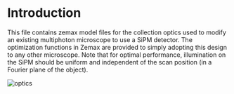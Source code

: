 # Introduction

This file contains zemax model files for the collection optics used to modify an existing multiphoton microscope to use a SiPM detector.  The optimization functions in Zemax are provided to simply adopting this design to any other microscope. Note that for optimal performance, illumination on the SiPM should be uniform and independent of the scan position (in a Fourier plane of the object). 

![optics](https://github.com/OpenSiPM/sipm-bias-control/blob/master/optics/example_collection.PNG)
